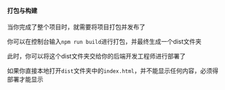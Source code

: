 #### 打包与构建
当你完成了整个项目时，就需要将项目打包并发布了

你可以在控制台输入`npm run build`进行打包，并最终生成一个dist文件夹

此时，你可以将这个dist文件夹交给你的后端开发工程师进行部署了

如果你直接本地打开`dist`文件夹中的`index.html`，并不能显示任何内容，必须得部署才能显示